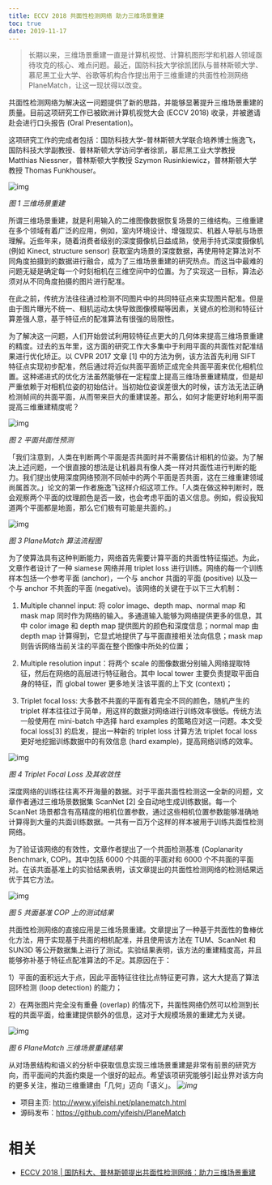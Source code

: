 ```yaml
---
title: ECCV 2018 共面性检测网络 助力三维场景重建
toc: true
date: 2019-11-17
---
```

>
> 长期以来，三维场景重建一直是计算机视觉、计算机图形学和机器人领域亟待攻克的核心、难点问题。最近，国防科技大学徐凯团队与普林斯顿大学、慕尼黑工业大学、谷歌等机构合作提出用于三维重建的共面性检测网络 PlaneMatch，让这一现状得以改变。



共面性检测网络为解决这一问题提供了新的思路，并能够显著提升三维场景重建的质量。目前这项研究工作已被欧洲计算机视觉大会 (ECCV 2018) 收录，并被邀请赴会进行口头报告 (Oral Presentation)。



这项研究工作的完成者包括：国防科技大学-普林斯顿大学联合培养博士施逸飞，国防科技大学副教授、普林斯顿大学访问学者徐凯，慕尼黑工业大学教授 Matthias Niessner，普林斯顿大学教授 Szymon Rusinkiewicz，普林斯顿大学教授 Thomas Funkhouser。



![img](https://mmbiz.qpic.cn/mmbiz_png/KmXPKA19gWiblwpDPicLtNnGelOd1CtsZZib5JgL1UV08tqZnqh4BwPe7WCCxaMwc4oo74n2dtRXfZfT4Bywf4Cdg/640?wx_fmt=png&tp=webp&wxfrom=5&wx_lazy=1&wx_co=1)

*图 1 三维场景重建*



所谓三维场景重建，就是利用输入的二维图像数据恢复场景的三维结构。三维重建在多个领域有着广泛的应用，例如，室内环境设计、增强现实、机器人导航与场景理解。近些年来，随着消费者级别的深度摄像机日益成熟，使用手持式深度摄像机 (例如 Kinect, structure sensor) 获取室内场景的深度数据，再使用特定算法对不同角度拍摄到的数据进行融合，成为了三维场景重建的研究热点。而这当中最难的问题无疑是确定每一个时刻相机在三维空间中的位置。为了实现这一目标，算法必须对从不同角度拍摄的图片进行配准。



在此之前，传统方法往往通过检测不同图片中的共同特征点来实现图片配准。但是由于图片曝光不统一、相机运动太快导致图像模糊等因素，关键点的检测和特征计算差强人意，基于特征点的配准算法有很强的局限性。



为了解决这一问题，人们开始尝试利用较特征点更大的几何体来提高三维场景重建的精度。过去的五年里，这方面的研究工作大多集中于利用平面的共面性对配准结果进行优化矫正。以 CVPR 2017 文章 [1] 中的方法为例，该方法首先利用 SIFT 特征点实现初步配准，然后通过将近似共面平面矫正成完全共面平面来优化相机位置。这种递进式的优化方法虽然能够在一定程度上提高三维场景重建精度，但是却严重依赖于对相机位姿的初始估计。当初始位姿误差很大的时候，该方法无法正确检测帧间的共面平面，从而带来巨大的重建误差。那么，如何才能更好地利用平面提高三维重建精度呢？



![img](https://mmbiz.qpic.cn/mmbiz_png/KmXPKA19gWiblwpDPicLtNnGelOd1CtsZZkFic8DrBMwypCZFQkbfMqThhyarVrickzYfkEPYN2B2icLbTtOvFRXwVw/640?wx_fmt=png&tp=webp&wxfrom=5&wx_lazy=1&wx_co=1)

 *图 2 平面共面性预测*



「我们注意到，人类在判断两个平面是否共面时并不需要估计相机的位姿。为了解决上述问题，一个很直接的想法是让机器具有像人类一样对共面性进行判断的能力。我们提出使用深度网络预测不同帧中的两个平面是否共面，这在三维重建领域尚属首次。」论文的第一作者施逸飞这样介绍这项工作。「人类在做这种判断时，既会观察两个平面的纹理颜色是否一致，也会考虑平面的语义信息。例如，假设我知道两个平面都是地面，那么它们极有可能是共面的。」



![img](https://mmbiz.qpic.cn/mmbiz_png/KmXPKA19gWiblwpDPicLtNnGelOd1CtsZZHPlFaMbpQeV8iccJOKcbbwUoCkKicxuQJORnAyh8hVvFdsMtBDd6DLgQ/640?wx_fmt=png&tp=webp&wxfrom=5&wx_lazy=1&wx_co=1)

*图 3 PlaneMatch 算法流程图*



为了使算法具有这种判断能力，网络首先需要计算平面的共面性特征描述。为此，文章作者设计了一种 siamese 网络并用 triplet loss 进行训练。网络的每一个训练样本包括一个参考平面 (anchor)，一个与 anchor 共面的平面 (positive) 以及一个与 anchor 不共面的平面 (negative)。该网络的关键在于以下三大机制：



1) Multiple channel input: 将 color image、depth map、normal map 和 mask map 同时作为网络的输入。多通道输入能够为网络提供更多的信息，其中 color image 和 depth map 提供图片的颜色和深度信息；normal map 由 depth map 计算得到，它显式地提供了与平面直接相关法向信息；mask map 则告诉网络当前关注的平面在整个图像中所处的位置；



2) Multiple resolution input：将两个 scale 的图像数据分别输入网络提取特征，然后在网络的高层进行特征融合。其中 local tower 主要负责提取平面自身的特征，而 global tower 更多地关注该平面的上下文 (context)；



3) Triplet focal loss: 大多数不共面的平面有着完全不同的颜色，随机产生的 triplet 样本往往过于简单，用这样的数据对网络进行训练效率很低。传统方法一般使用在 mini-batch 中选择 hard examples 的策略应对这一问题。本文受 focal loss[3] 的启发，提出一种新的 triplet loss 计算方法 triplet focal loss 更好地挖掘训练数据中的有效信息 (hard example)，提高网络训练的效率。



![img](https://mmbiz.qpic.cn/mmbiz_png/KmXPKA19gWiblwpDPicLtNnGelOd1CtsZZyQvwIyEQzzXzGB3zmHXRwfjr8H1mkiajlxAXfM5n4w47h5aPMIwoU1Q/640?wx_fmt=png&tp=webp&wxfrom=5&wx_lazy=1&wx_co=1)

*图 4 Triplet Focal Loss 及其收敛性*



深度网络的训练往往离不开海量的数据。对于平面共面性检测这一全新的问题，文章作者通过三维场景数据集 ScanNet [2] 全自动地生成训练数据。每一个 ScanNet 场景都含有高精度的相机位置参数，通过这些相机位置参数能够准确地计算得到大量的共面训练数据。一共有一百万个这样的样本被用于训练共面性检测网络。



为了验证该网络的有效性，文章作者提出了一个共面检测基准 (Coplanarity Benchmark, COP)。其中包括 6000 个共面的平面对和 6000 个不共面的平面对。在该共面基准上的实验结果表明，该文章提出的共面性检测网络的检测结果远优于其它方法。



![img](https://mmbiz.qpic.cn/mmbiz_png/KmXPKA19gWiblwpDPicLtNnGelOd1CtsZZC6thFYLHy4oThNicySkNnicdWonZUL4HhibvnibAbXVsmIiauZO0MneMJXA/640?wx_fmt=png&tp=webp&wxfrom=5&wx_lazy=1&wx_co=1)

*图 5 共面基准 COP 上的测试结果*



共面性检测网络的直接应用是三维场景重建。文章提出了一种基于共面性的鲁棒优化方法，用于实现基于共面的相机配准，并且使用该方法在 TUM、ScanNet 和 SUN3D 等公开数据集上进行了测试。实验结果表明，该方法的重建精度高，并且能够弥补基于特征点配准算法的不足。其原因在于：



1）平面的面积远大于点，因此平面特征往往比点特征更可靠，这大大提高了算法回环检测 (loop detection) 的能力；



2）在两张图片完全没有重叠 (overlap) 的情况下，共面性网络仍然可以检测到长程的共面平面，给重建提供额外的信息，这对于大规模场景的重建尤为关键。



![img](https://mmbiz.qpic.cn/mmbiz_png/KmXPKA19gWiblwpDPicLtNnGelOd1CtsZZ168Xic186b5CMTZCxIg20iceHH9EL5AAr56iaLweHqz8zHQP6HmKgt2eg/640?wx_fmt=png&tp=webp&wxfrom=5&wx_lazy=1&wx_co=1)

*图 6 PlaneMatch 三维场景重建结果*



从对场景结构和语义的分析中获取信息实现三维场景重建是非常有前景的研究方向，而平面间的共面约束是一个很好的起点。希望该项研究能够引起业界对该方向的更多关注，推动三维重建由「几何」迈向「语义」。 *![img](https://mmbiz.qpic.cn/mmbiz_png/KmXPKA19gW8Zfpicd40EribGuaFicDBCRH6IOu1Rnc4T3W3J1wE0j6kQ6GorRSgicib0fmNrj3yzlokup2jia9Z0YVeA/640?wx_fmt=png&tp=webp&wxfrom=5&wx_lazy=1&wx_co=1)*



- 项目主页: http://www.yifeishi.net/planematch.html
- 源码发布：https://github.com/yifeishi/PlaneMatch



# 相关

- [ECCV 2018 | 国防科大、普林斯顿提出共面性检测网络：助力三维场景重建](https://mp.weixin.qq.com/s?__biz=MzIxOTczOTM4NA==&mid=2247485764&idx=1&sn=d66683c249f1ccfc7c88d0483a297e35&chksm=97d7ecd3a0a065c56a89c3b7da789569c3f41fee22d296994ebe052b6f7ef5fb7fab356de352&mpshare=1&scene=1&srcid=08203O6LgIdiRpYB4ndNcyGr#rd)
